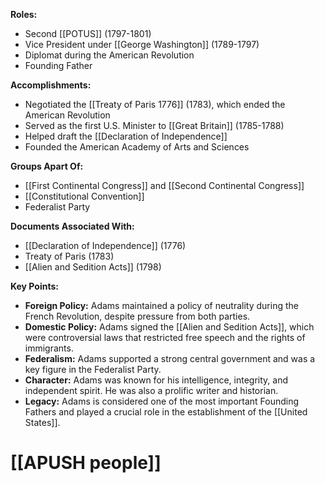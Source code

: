 **Roles:**

* Second [[POTUS]] (1797-1801)
* Vice President under [[George Washington]] (1789-1797)
* Diplomat during the American Revolution
* Founding Father

**Accomplishments:**

* Negotiated the [[Treaty of Paris 1776]] (1783), which ended the American Revolution
* Served as the first U.S. Minister to [[Great Britain]] (1785-1788)
* Helped draft the [[Declaration of Independence]]
* Founded the American Academy of Arts and Sciences

**Groups Apart Of:**

* [[First Continental Congress]] and [[Second Continental Congress]]
* [[Constitutional Convention]]
* Federalist Party

**Documents Associated With:**

* [[Declaration of Independence]] (1776)
* Treaty of Paris (1783)
* [[Alien and Sedition Acts]] (1798)

**Key Points:**

* **Foreign Policy:** Adams maintained a policy of neutrality during the French Revolution, despite pressure from both parties.
* **Domestic Policy:** Adams signed the [[Alien and Sedition Acts]], which were controversial laws that restricted free speech and the rights of immigrants.
* **Federalism:** Adams supported a strong central government and was a key figure in the Federalist Party.
* **Character:** Adams was known for his intelligence, integrity, and independent spirit. He was also a prolific writer and historian.
* **Legacy:** Adams is considered one of the most important Founding Fathers and played a crucial role in the establishment of the [[United States]].
# [[APUSH people]]